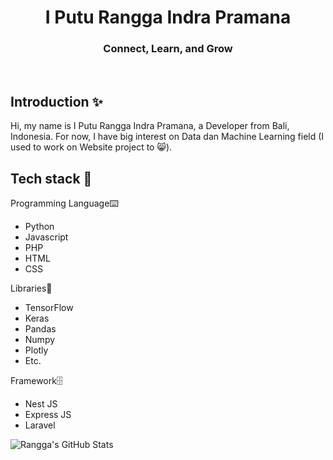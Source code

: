 <div align="center">
  <h1>I Putu Rangga Indra Pramana</h1>
  <h3>Connect, Learn, and Grow</h3>
</div>

<br>

## Introduction ✨

<!-- Contoh Perkenalan Diri *Bisa gunakan bahasa indonesia -->
Hi, my name is I Putu Rangga Indra Pramana, a Developer from Bali, Indonesia.
For now, I have big interest on Data dan Machine Learning field (I used to work on Website project to 😸).

## Tech stack 🚀

Programming Language⌨️
- Python
- Javascript
- PHP
- HTML
- CSS

Libraries📑
- TensorFlow
- Keras
- Pandas
- Numpy
- Plotly
- Etc.

Framework🗄️
- Nest JS
- Express JS
- Laravel

<img align="center" src="https://github-readme-stats.vercel.app/api?username=RanggaIndra&show_icons=true&line_height=27&count_private=true&title_color=ffffff&text_color=c9cacc&icon_color=2bbc8a&bg_color=1d1f21" alt="Rangga's GitHub Stats" />
